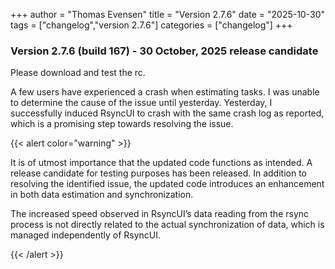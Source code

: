 +++
author = "Thomas Evensen"
title = "Version 2.7.6"
date = "2025-10-30"
tags = ["changelog","version 2.7.6"]
categories = ["changelog"]
+++

### Version 2.7.6 (build 167) - 30 October, 2025 release candidate

Please download and test the rc.

A few users have experienced a crash when estimating tasks. I was unable to determine the cause of the issue until yesterday. Yesterday, I successfully induced RsyncUI to crash with the same crash log as reported, which is a promising step towards resolving the issue.

{{< alert color="warning" >}}

It is of utmost importance that the updated code functions as intended. A release candidate for testing purposes has been released. In addition to resolving the identified issue, the updated code introduces an enhancement in both data estimation and synchronization. 

The increased speed observed in RsyncUI’s data reading from the rsync process is not directly related to the actual synchronization of data, which is managed independently of RsyncUI.

{{< /alert >}}
